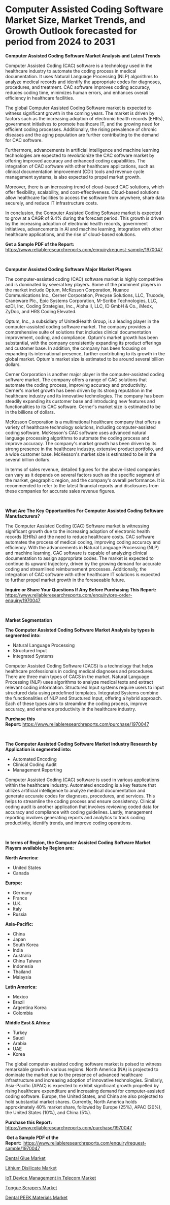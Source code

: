 <p><h1>Computer Assisted Coding Software Market Size, Market Trends, and Growth Outlook forecasted for period from 2024 to 2031</h1></p><p><strong>Computer Assisted Coding Software Market Analysis and Latest Trends</strong></p>
<p><p>Computer Assisted Coding (CAC) software is a technology used in the healthcare industry to automate the coding process in medical documentation. It uses Natural Language Processing (NLP) algorithms to analyze medical records and identify the appropriate codes for diagnoses, procedures, and treatment. CAC software improves coding accuracy, reduces coding time, minimizes human errors, and enhances overall efficiency in healthcare facilities.</p><p>The global Computer Assisted Coding Software market is expected to witness significant growth in the coming years. The market is driven by factors such as the increasing adoption of electronic health records (EHRs), government initiatives to promote healthcare IT, and the growing need for efficient coding processes. Additionally, the rising prevalence of chronic diseases and the aging population are further contributing to the demand for CAC software.</p><p>Furthermore, advancements in artificial intelligence and machine learning technologies are expected to revolutionize the CAC software market by offering improved accuracy and enhanced coding capabilities. The integration of CAC software with other healthcare applications, such as clinical documentation improvement (CDI) tools and revenue cycle management systems, is also expected to propel market growth.</p><p>Moreover, there is an increasing trend of cloud-based CAC solutions, which offer flexibility, scalability, and cost-effectiveness. Cloud-based solutions allow healthcare facilities to access the software from anywhere, share data securely, and reduce IT infrastructure costs.</p><p>In conclusion, the Computer Assisted Coding Software market is expected to grow at a CAGR of 9.4% during the forecast period. This growth is driven by the increasing adoption of electronic health records, government initiatives, advancements in AI and machine learning, integration with other healthcare applications, and the rise of cloud-based solutions.</p></p>
<p><strong>Get a Sample PDF of the Report:&nbsp;</strong> <a href="https://www.reliableresearchreports.com/enquiry/request-sample/1970047">https://www.reliableresearchreports.com/enquiry/request-sample/1970047</a></p>
<p>&nbsp;</p>
<p><strong>Computer Assisted Coding Software Major Market Players</strong></p>
<p><p>The computer-assisted coding (CAC) software market is highly competitive and is dominated by several key players. Some of the prominent players in the market include Optum, McKesson Corporation, Nuance Communications Inc., Cerner Corporation, Precyse Solutions, LLC, Trucode, Craneware Plc., Epic Systems Corporation, M-Scribe Technologies, LLC, ezDI, Inc, Coding Strategies, Inc., Alpha II, LLC, ID GmbH & Co., iMedx, ZyDoc, and HRS Coding Elevated.</p><p>Optum, Inc., a subsidiary of UnitedHealth Group, is a leading player in the computer-assisted coding software market. The company provides a comprehensive suite of solutions that includes clinical documentation improvement, coding, and compliance. Optum's market growth has been substantial, with the company consistently expanding its product offerings and customer base. In addition, the company has been focusing on expanding its international presence, further contributing to its growth in the global market. Optum's market size is estimated to be around several billion dollars.</p><p>Cerner Corporation is another major player in the computer-assisted coding software market. The company offers a range of CAC solutions that automate the coding process, improving accuracy and productivity. Cerner's market growth has been driven by its strong reputation in the healthcare industry and its innovative technologies. The company has been steadily expanding its customer base and introducing new features and functionalities to its CAC software. Cerner's market size is estimated to be in the billions of dollars.</p><p>McKesson Corporation is a multinational healthcare company that offers a variety of healthcare technology solutions, including computer-assisted coding software. McKesson's CAC software uses advanced natural language processing algorithms to automate the coding process and improve accuracy. The company's market growth has been driven by its strong presence in the healthcare industry, extensive product portfolio, and a wide customer base. McKesson's market size is estimated to be in the several billion dollars.</p><p>In terms of sales revenue, detailed figures for the above-listed companies can vary as it depends on several factors such as the specific segment of the market, geographic region, and the company's overall performance. It is recommended to refer to the latest financial reports and disclosures from these companies for accurate sales revenue figures.</p></p>
<p>&nbsp;</p>
<p><strong>What Are The Key Opportunities For Computer Assisted Coding Software Manufacturers?</strong></p>
<p><p>The Computer Assisted Coding (CAC) Software market is witnessing significant growth due to the increasing adoption of electronic health records (EHRs) and the need to reduce healthcare costs. CAC software automates the process of medical coding, improving coding accuracy and efficiency. With the advancements in Natural Language Processing (NLP) and machine learning, CAC software is capable of analyzing clinical documentation to assign appropriate codes. The market is expected to continue its upward trajectory, driven by the growing demand for accurate coding and streamlined reimbursement processes. Additionally, the integration of CAC software with other healthcare IT solutions is expected to further propel market growth in the foreseeable future.</p></p>
<p><strong>Inquire or Share Your Questions If Any Before Purchasing This Report:</strong> <a href="https://www.reliableresearchreports.com/enquiry/pre-order-enquiry/1970047">https://www.reliableresearchreports.com/enquiry/pre-order-enquiry/1970047</a></p>
<p>&nbsp;</p>
<p><strong>Market Segmentation</strong></p>
<p><strong>The Computer Assisted Coding Software Market Analysis by types is segmented into:</strong></p>
<p><ul><li>Natural Language Processing</li><li>Structured Input</li><li>Integrated Systems</li></ul></p>
<p><p>Computer Assisted Coding Software (CACS) is a technology that helps healthcare professionals in coding medical diagnoses and procedures. There are three main types of CACS in the market. Natural Language Processing (NLP) uses algorithms to analyze medical texts and extract relevant coding information. Structured Input systems require users to input structured data using predefined templates. Integrated Systems combine the functionalities of NLP and Structured Input, offering a hybrid approach. Each of these types aims to streamline the coding process, improve accuracy, and enhance productivity in the healthcare industry.</p></p>
<p><strong>Purchase this Report:&nbsp;</strong><a href="https://www.reliableresearchreports.com/purchase/1970047">https://www.reliableresearchreports.com/purchase/1970047</a></p>
<p>&nbsp;</p>
<p><strong>The Computer Assisted Coding Software Market Industry Research by Application is segmented into:</strong></p>
<p><ul><li>Automated Encoding</li><li>Clinical Coding Audit</li><li>Management Reporting</li></ul></p>
<p><p>Computer Assisted Coding (CAC) software is used in various applications within the healthcare industry. Automated encoding is a key feature that utilizes artificial intelligence to analyze medical documentation and generate accurate codes for diagnoses, procedures, and services. This helps to streamline the coding process and ensure consistency. Clinical coding audit is another application that involves reviewing coded data for accuracy and compliance with coding guidelines. Lastly, management reporting involves generating reports and analytics to track coding productivity, identify trends, and improve coding operations.</p></p>
<p>&nbsp;</p>
<p><strong>In terms of Region, the Computer Assisted Coding Software Market Players available by Region are:</strong></p>
<p>
    <p> <strong> North America: </strong>
        <ul>
            <li>United States</li>
            <li>Canada</li>
        </ul>
        </p> 
    <p> <strong> Europe: </strong>
        <ul>
            <li>Germany</li>
            <li>France</li>
            <li>U.K.</li>
            <li>Italy</li>
            <li>Russia</li>
        </ul>
        </p> 
    <p> <strong> Asia-Pacific: </strong>
        <ul>
            <li>China</li>
            <li>Japan</li>
            <li>South Korea</li>
            <li>India</li>
            <li>Australia</li>
            <li>China Taiwan</li>
            <li>Indonesia</li>
            <li>Thailand</li>
            <li>Malaysia</li>
        </ul>
        </p> 
    <p> <strong> Latin America: </strong>
        <ul>
            <li>Mexico</li>
            <li>Brazil</li>
            <li>Argentina Korea</li>
            <li>Colombia</li>
        </ul>
        </p> 
    <p> <strong> Middle East & Africa: </strong>
        <ul>
            <li>Turkey</li>
            <li>Saudi</li>
            <li>Arabia</li>
            <li>UAE</li>
            <li>Korea</li>
        </ul>
    </p>
    </p>
<p><p>The global computer-assisted coding software market is poised to witness remarkable growth in various regions. North America (NA) is projected to dominate the market due to the presence of advanced healthcare infrastructure and increasing adoption of innovative technologies. Similarly, Asia-Pacific (APAC) is expected to exhibit significant growth propelled by rising healthcare expenditure and increasing demand for computer-assisted coding software. Europe, the United States, and China are also projected to hold substantial market shares. Currently, North America holds approximately 40% market share, followed by Europe (25%), APAC (20%), the United States (10%), and China (5%).</p></p>
<p><strong>Purchase this Report: </strong><a href="https://www.reliableresearchreports.com/purchase/1970047">https://www.reliableresearchreports.com/purchase/1970047</a></p>
<p>&nbsp;<strong>Get a Sample PDF of the Report:&nbsp;&nbsp;</strong><a href="https://www.reliableresearchreports.com/enquiry/request-sample/1970047">https://www.reliableresearchreports.com/enquiry/request-sample/1970047</a></p>
<p><strong></strong></p>
<p><p><a href="https://medium.com/@jaredkiehn7567/dental-glue-market-competitive-analysis-market-trends-and-forecast-to-2031-aa2e7085b687">Dental Glue Market</a></p><p><a href="https://medium.com/@jaredkiehn7567/lithium-disilicate-market-size-market-outlook-and-market-forecast-2024-to-2031-83ab614291af">Lithium Disilicate Market</a></p><p><a href="https://medium.com/@jaredkiehn7567/iot-device-management-in-telecom-market-trends-and-market-analysis-forecasted-for-period-2024-2031-2cee8864ec07">IoT Device Management in Telecom Market</a></p><p><a href="https://medium.com/@jaredkiehn7567/tongue-scrapers-market-trends-and-market-analysis-forecasted-for-period-2024-2031-d964b1aeec86">Tongue Scrapers Market</a></p><p><a href="https://medium.com/@jaredkiehn7567/dental-peek-materials-nbsp-market-focuses-on-market-share-size-and-projected-forecast-till-2031-dc3350f4a5b1">Dental PEEK Materials Market</a></p></p>